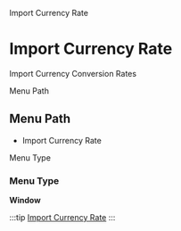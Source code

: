 
Import Currency Rate
# Import Currency Rate


Import Currency Conversion Rates

Menu Path
## Menu Path



- Import Currency Rate

Menu Type
### Menu Type

**Window**


:::tip
[Import Currency Rate](functional-guide/window/window-import-currency-rate.md)
:::